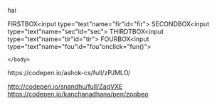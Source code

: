 hai

<head><title>JS</title>
</head>

<body>

<lable>FIRSTBOX<input type="text"name="fir"id="fir">
<lable>SECONDBOX<input type="text"name="sec"id="sec">
<lable>THIRDTBOX<input type="text"name="tir"id="tir">
<lable>FOURBOX<input type="text"name="fou"id="fou"onclick="fun()">



<script>

	function fun()	
		
	var a=document.getElementById("fir").value;
	var b=document.getElementById("sec").value;
	var c=document.getElementById("tir").value;
	
	if(a+b+c)
	{
	var document.getElementById("fou").value=d.innerHTML=fun()
	}
	
	</script>
	</body>
</html>	
https://codepen.io/ashok-cs/full/zPJMLO/



http://codepen.io/snandhu/full/ZaqVXE
https://codepen.io/kanchanadhana/pen/zpqbeo